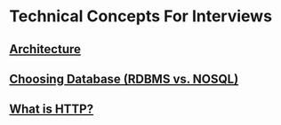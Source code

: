 # Technical Concepts For Interviews

## [Architecture](/Architecture.md)

## [Choosing Database (RDBMS vs. NOSQL)](/ChoosingDB.md)

## [What is HTTP?](/HTTP.md)
